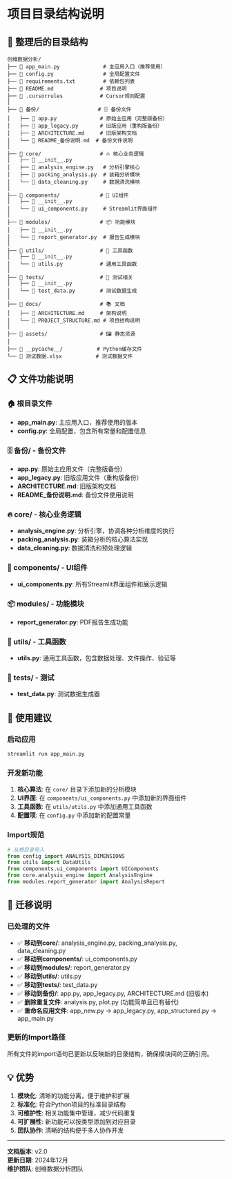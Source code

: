 # 项目目录结构说明

## 📁 整理后的目录结构

```
创维数据分析/
├── 📄 app_main.py              # 主应用入口（推荐使用）
├── 📄 config.py                # 全局配置文件
├── 📄 requirements.txt         # 依赖包列表
├── 📄 README.md               # 项目说明
├── 📄 .cursorrules            # Cursor规则配置
│
├── 📁 备份/                   # 🗄️ 备份文件
│   ├── 📄 app.py              # 原始主应用（完整版备份）
│   ├── 📄 app_legacy.py       # 旧版应用（重构版备份）
│   ├── 📄 ARCHITECTURE.md     # 旧版架构文档
│   └── 📄 README_备份说明.md  # 备份文件说明
│
├── 📁 core/                   # 🔥 核心业务逻辑
│   ├── 📄 __init__.py
│   ├── 📄 analysis_engine.py   # 分析引擎核心
│   ├── 📄 packing_analysis.py  # 装箱分析模块
│   └── 📄 data_cleaning.py     # 数据清洗模块
│
├── 📁 components/             # 🎨 UI组件
│   ├── 📄 __init__.py
│   └── 📄 ui_components.py     # Streamlit界面组件
│
├── 📁 modules/                # 📦 功能模块
│   ├── 📄 __init__.py
│   └── 📄 report_generator.py  # 报告生成模块
│
├── 📁 utils/                  # 🔧 工具函数
│   ├── 📄 __init__.py
│   └── 📄 utils.py            # 通用工具函数
│
├── 📁 tests/                  # 🧪 测试相关
│   ├── 📄 __init__.py
│   └── 📄 test_data.py        # 测试数据生成
│
├── 📁 docs/                   # 📚 文档
│   ├── 📄 ARCHITECTURE.md     # 架构说明
│   └── 📄 PROJECT_STRUCTURE.md # 项目结构说明
│
├── 📁 assets/                 # 🖼️ 静态资源
│
├── 📁 __pycache__/           # Python缓存文件
└── 📄 测试数据.xlsx           # 测试数据文件
```

## 📋 文件功能说明

### 🏠 根目录文件
- **app_main.py**: 主应用入口，推荐使用的版本
- **config.py**: 全局配置，包含所有常量和配置信息

### 🗄️ 备份/ - 备份文件
- **app.py**: 原始主应用文件（完整版备份）
- **app_legacy.py**: 旧版应用文件（重构版备份）
- **ARCHITECTURE.md**: 旧版架构文档
- **README_备份说明.md**: 备份文件使用说明

### 🔥 core/ - 核心业务逻辑
- **analysis_engine.py**: 分析引擎，协调各种分析维度的执行
- **packing_analysis.py**: 装箱分析的核心算法实现
- **data_cleaning.py**: 数据清洗和预处理逻辑

### 🎨 components/ - UI组件
- **ui_components.py**: 所有Streamlit界面组件和展示逻辑

### 📦 modules/ - 功能模块
- **report_generator.py**: PDF报告生成功能

### 🔧 utils/ - 工具函数
- **utils.py**: 通用工具函数，包含数据处理、文件操作、验证等

### 🧪 tests/ - 测试
- **test_data.py**: 测试数据生成器

## 🚀 使用建议

### 启动应用
```bash
streamlit run app_main.py
```

### 开发新功能
1. **核心算法**: 在 `core/` 目录下添加新的分析模块
2. **UI界面**: 在 `components/ui_components.py` 中添加新的界面组件
3. **工具函数**: 在 `utils/utils.py` 中添加通用工具函数
4. **配置项**: 在 `config.py` 中添加新的配置常量

### Import规范
```python
# 从根目录导入
from config import ANALYSIS_DIMENSIONS
from utils import DataUtils
from components.ui_components import UIComponents
from core.analysis_engine import AnalysisEngine
from modules.report_generator import AnalysisReport
```

## 🔄 迁移说明

### 已处理的文件
- ✅ **移动到core/**: analysis_engine.py, packing_analysis.py, data_cleaning.py
- ✅ **移动到components/**: ui_components.py  
- ✅ **移动到modules/**: report_generator.py
- ✅ **移动到utils/**: utils.py
- ✅ **移动到tests/**: test_data.py
- ✅ **移动到备份/**: app.py, app_legacy.py, ARCHITECTURE.md (旧版本)
- ✅ **删除重复文件**: analysis.py, plot.py (功能简单且已有替代)
- ✅ **重命名应用文件**: app_new.py → app_legacy.py, app_structured.py → app_main.py

### 更新的Import路径
所有文件的import语句已更新以反映新的目录结构，确保模块间的正确引用。

## 💡 优势

1. **模块化**: 清晰的功能分离，便于维护和扩展
2. **标准化**: 符合Python项目的标准目录结构
3. **可维护性**: 相关功能集中管理，减少代码重复
4. **可扩展性**: 新功能可以按类型添加到对应目录
5. **团队协作**: 清晰的结构便于多人协作开发

---

**文档版本**: v2.0  
**更新日期**: 2024年12月  
**维护团队**: 创维数据分析团队 